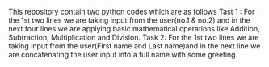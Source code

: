 This repository contain two python codes which are as follows
Tast 1 : 
For the 1st two lines we are taking input from the user(no.1 & no.2) and in the next four lines we are applying basic mathematical operations like Addition, Subtraction, Multiplication and Division. 
Task 2:
For the 1st two lines we are taking input from the user(First name and Last name)and in the next line we are concatenating the user input into a full name with some greeting.

